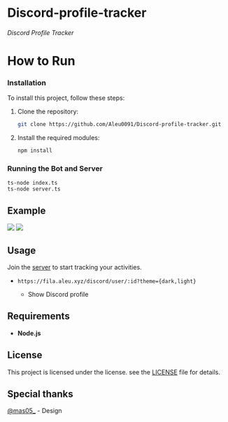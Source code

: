 # Discord-profile-tracker

###### Discord Profile Tracker

# How to Run

### Installation

To install this project, follow these steps:

1. Clone the repository:

    ```bash
    git clone https://github.com/Aleu0091/Discord-profile-tracker.git
    ```

2. Install the required modules:

    ```bash
    npm install
    ```


### Running the Bot and Server

    ts-node index.ts
    ts-node server.ts
## Example

![](https://fila.aleu.xyz/discord/user/739673575929282571?theme=dark) ![](https://fila.aleu.xyz/discord/user/739673575929282571?theme=light)

## Usage

Join the [server](https://discord.gg/rwsHDTcZbe) to start tracking your activities.

- `https://fila.aleu.xyz/discord/user/:id?theme={dark,light}`

    - Show Discord profile

## Requirements

-   **Node.js**

## License

This project is licensed under the license. see the [LICENSE](LICENSE) file for details.

## Special thanks
[@mas05_](https://github.com/ingyu0413) - Design 


